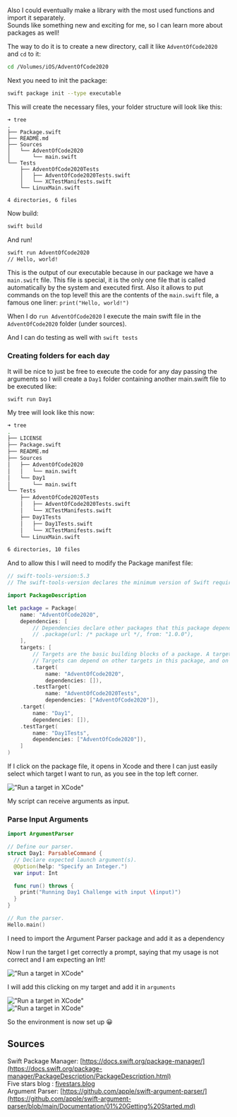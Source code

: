 
Also I could eventually make a library with the most used functions and import it separately.  
Sounds like something new and exciting for me, so I can learn more about packages as well!  

The way to do it is to create a new directory, call it like `AdventOfCode2020` and `cd` to it:  
```bash
cd /Volumes/iOS/AdventOfCode2020
```
Next you need to init the package:  

```bash
swift package init --type executable
```

This will create the necessary files, your folder structure will look like this:  

```
➜ tree
.
├── Package.swift
├── README.md
├── Sources
│   └── AdventOfCode2020
│       └── main.swift
└── Tests
    ├── AdventOfCode2020Tests
    │   ├── AdventOfCode2020Tests.swift
    │   └── XCTestManifests.swift
    └── LinuxMain.swift

4 directories, 6 files
```
Now build:

```bash
swift build
```
And run!

```bash
swift run AdventOfCode2020
// Hello, world!
```
This is the output of our executable because in our package we have a `main.swift` file. This file is special, it is the only one file that is called automatically by the system and executed first. Also it allows to put commands on the top level!
this are the contents of the `main.swift` file, a famous one liner: `print("Hello, world!")`

When I do `run AdventOfCode2020` I execute the main swift file in the `AdventOfCode2020` folder (under sources).

And I can do testing as well with `swift tests`


### Creating folders for each day
It will be nice to just be free to execute the code for any day passing the arguments so I will create a `Day1` folder containing another main.swift file to be executed like:

`swift run Day1`

My tree will look like this now:  

```bash
➜ tree
.
├── LICENSE
├── Package.swift
├── README.md
├── Sources
│   ├── AdventOfCode2020
│   │   └── main.swift
│   └── Day1
│       └── main.swift
└── Tests
    ├── AdventOfCode2020Tests
    │   ├── AdventOfCode2020Tests.swift
    │   └── XCTestManifests.swift
    ├── Day1Tests
    │   ├── Day1Tests.swift
    │   └── XCTestManifests.swift
    └── LinuxMain.swift

6 directories, 10 files
```

And to allow this I will need to modify the Package manifest file:

```swift
// swift-tools-version:5.3
// The swift-tools-version declares the minimum version of Swift required to build this package.

import PackageDescription

let package = Package(
    name: "AdventOfCode2020",
    dependencies: [
        // Dependencies declare other packages that this package depends on.
        // .package(url: /* package url */, from: "1.0.0"),
    ],
    targets: [
        // Targets are the basic building blocks of a package. A target can define a module or a test suite.
        // Targets can depend on other targets in this package, and on products in packages this package depends on.
        .target(
            name: "AdventOfCode2020",
            dependencies: []),
        .testTarget(
            name: "AdventOfCode2020Tests",
            dependencies: ["AdventOfCode2020"]),
	.target(
		name: "Day1",
		dependencies: []),
	.testTarget(
		name: "Day1Tests",
		dependencies: ["AdventOfCode2020"]),
    ]
)


```
If I click on the package file, it opens in Xcode and there I can just easily select which target I want to run, as you see in the top left corner.

!["Run a target in XCode"](/images/aoc1.png)

My script can receive arguments as input. 

### Parse Input Arguments

```swift
import ArgumentParser

// Define our parser.
struct Day1: ParsableCommand {
  // Declare expected launch argument(s).
  @Option(help: "Specify an Integer.")
  var input: Int

  func run() throws {
	print("Running Day1 Challenge with input \(input)")
  }
}

// Run the parser.
Hello.main()
```

I need to import the Argument Parser package and add it as a dependency

Now I run the target I get correctly a prompt, saying that my usage is not correct and I am expecting an Int! 

!["Run a target in XCode"](/images/aoc2.png)

I will add this clicking on my target and add it in `arguments`

!["Run a target in XCode"](/images/aoc3.png)  
!["Run a target in XCode"](/images/aoc4.png)  


So the environment is now set up 😀

## Sources

Swift Package Manager: [https://docs.swift.org/package-manager/](https://docs.swift.org/package-manager/PackageDescription/PackageDescription.html)  
Five stars blog : [fivestars.blog](https://fivestars.blog/code/ultimate-guide-swift-executables.html)  
Argument Parser: [https://github.com/apple/swift-argument-parser/](https://github.com/apple/swift-argument-parser/blob/main/Documentation/01%20Getting%20Started.md)
